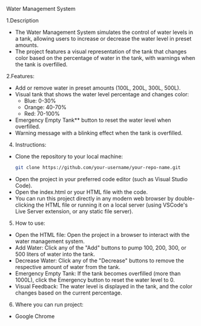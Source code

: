  Water Management System

 1.Description
 - The Water Management System simulates the control of water levels in a tank, allowing users to increase or decrease the water level in preset amounts. 
 - The project features a visual representation of the tank that changes color based on the percentage of water in the tank, with warnings when the tank is overfilled.

2.Features:
- Add or remove water in preset amounts (100L, 200L, 300L, 500L).
- Visual tank that shows the water level percentage and changes color:
  - Blue: 0-30%
  - Orange: 40-70%
  - Red: 70-100%
- Emergency Empty Tank** button to reset the water level when overfilled.
- Warning message with a blinking effect when the tank is overfilled.

4. Instructions:
 - Clone the repository to your local machine:
   ```bash
   git clone https://github.com/your-username/your-repo-name.git
 - Open the project in your preferred code editor (such as Visual Studio Code).
 - Open the index.html or your HTML file with the code.
 - You can run this project directly in any modern web browser by double-clicking the HTML file or running it on a local server 
   (using VSCode's Live Server extension, or any static file server).

 5. How to use:
 - Open the HTML file: Open the project in a browser to interact with the water management system.
 - Add Water: Click any of the "Add" buttons to pump 100, 200, 300, or 500 liters of water into the tank.
 - Decrease Water: Click any of the "Decrease" buttons to remove the respective amount of water from the tank.
 - Emergency Empty Tank: If the tank becomes overfilled (more than 1000L), click the Emergency button to reset the water level to 0.
 - Visual Feedback: The water level is displayed in the tank, and the color changes based on the current percentage.

6. Where you can run project:
 - Google Chrome 
